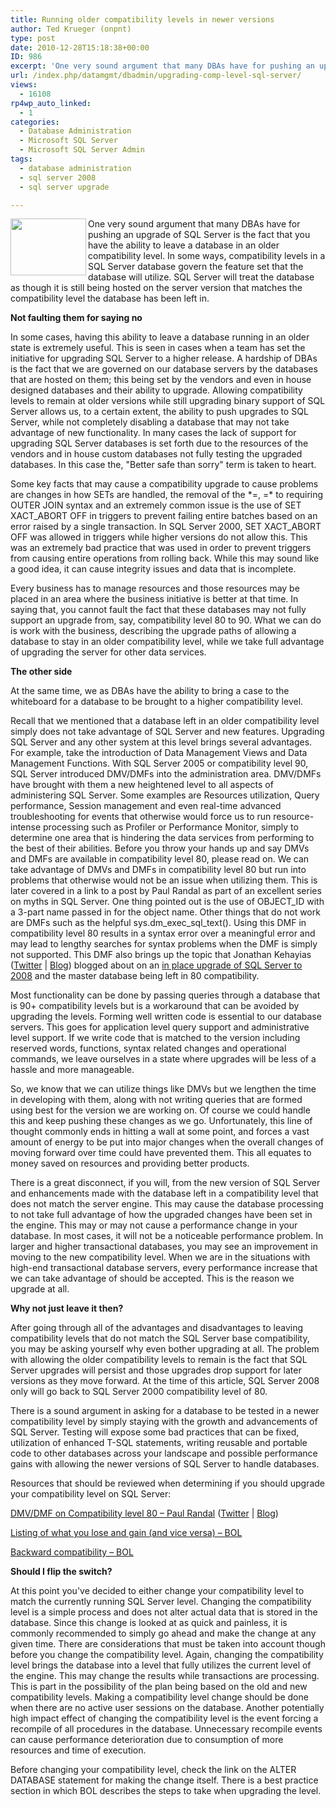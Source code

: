 ```yaml
---
title: Running older compatibility levels in newer versions
author: Ted Krueger (onpnt)
type: post
date: 2010-12-28T15:18:38+00:00
ID: 986
excerpt: 'One very sound argument that many DBAs have for pushing an upgrade of SQL Server is the fact that you have the ability to leave a database in an older compatibility level.  In some ways, compatibility levels in a SQL Server database govern the feature set that the database will utilize.  SQL Server will treat the database as though it is still being hosted on the server version that matches the compatibility level the database has been left in.'
url: /index.php/datamgmt/dbadmin/upgrading-comp-level-sql-server/
views:
  - 16108
rp4wp_auto_linked:
  - 1
categories:
  - Database Administration
  - Microsoft SQL Server
  - Microsoft SQL Server Admin
tags:
  - database administration
  - sql server 2008
  - sql server upgrade

---
```

<div class="image_block">
  <img src="/wp-content/uploads/blogs/DataMgmt/comp_level.gif" alt="" title="" width="121" height="91" align="left" />
</div>

One very sound argument that many DBAs have for pushing an upgrade of SQL Server is the fact that you have the ability to leave a database in an older compatibility level. In some ways, compatibility levels in a SQL Server database govern the feature set that the database will utilize. SQL Server will treat the database as though it is still being hosted on the server version that matches the compatibility level the database has been left in. 

**Not faulting them for saying no**

In some cases, having this ability to leave a database running in an older state is extremely useful. This is seen in cases when a team has set the initiative for upgrading SQL Server to a higher release. A hardship of DBAs is the fact that we are governed on our database servers by the databases that are hosted on them; this being set by the vendors and even in house designed databases and their ability to upgrade. Allowing compatibility levels to remain at older versions while still upgrading binary support of SQL Server allows us, to a certain extent, the ability to push upgrades to SQL Server, while not completely disabling a database that may not take advantage of new functionality. In many cases the lack of support for upgrading SQL Server databases is set forth due to the resources of the vendors and in house custom databases not fully testing the upgraded databases. In this case the, "Better safe than sorry" term is taken to heart.

Some key facts that may cause a compatibility upgrade to cause problems are changes in how SETs are handled, the removal of the \*=, =\* to requiring OUTER JOIN syntax and an extremely common issue is the use of SET XACT\_ABORT OFF in triggers to prevent failing entire batches based on an error raised by a single transaction. In SQL Server 2000, SET XACT\_ABORT OFF was allowed in triggers while higher versions do not allow this. This was an extremely bad practice that was used in order to prevent triggers from causing entire operations from rolling back. While this may sound like a good idea, it can cause integrity issues and data that is incomplete.

Every business has to manage resources and those resources may be placed in an area where the business initiative is better at that time. In saying that, you cannot fault the fact that these databases may not fully support an upgrade from, say, compatibility level 80 to 90. What we can do is work with the business, describing the upgrade paths of allowing a database to stay in an older compatibility level, while we take full advantage of upgrading the server for other data services. 

**The other side**

At the same time, we as DBAs have the ability to bring a case to the whiteboard for a database to be brought to a higher compatibility level.

Recall that we mentioned that a database left in an older compatibility level simply does not take advantage of SQL Server and new features. Upgrading SQL Server and any other system at this level brings several advantages. For example, take the introduction of Data Management Views and Data Management Functions. With SQL Server 2005 or compatibility level 90, SQL Server introduced DMV/DMFs into the administration area. DMV/DMFs have brought with them a new heightened level to all aspects of administering SQL Server. Some examples are Resources utilization, Query performance, Session management and even real-time advanced troubleshooting for events that otherwise would force us to run resource-intense processing such as Profiler or Performance Monitor, simply to determine one area that is hindering the data services from performing to the best of their abilities. Before you throw your hands up and say DMVs and DMFs are available in compatibility level 80, please read on. We can take advantage of DMVs and DMFs in compatibility level 80 but run into problems that otherwise would not be an issue when utilizing them. This is later covered in a link to a post by Paul Randal as part of an excellent series on myths in SQL Server. One thing pointed out is the use of OBJECT\_ID with a 3-part name passed in for the object name. Other things that do not work are DMFs such as the helpful sys.dm\_exec\_sql\_text(). Using this DMF in compatibility level 80 results in a syntax error over a meaningful error and may lead to lengthy searches for syntax problems when the DMF is simply not supported. This DMF also brings up the topic that Jonathan Kehayias ([Twitter][1] | [Blog][2]) blogged about on an [in place upgrade of SQL Server to 2008][3] and the master database being left in 80 compatibility. 

Most functionality can be done by passing queries through a database that is 90+ compatibility levels but is a workaround that can be avoided by upgrading the levels. Forming well written code is essential to our database servers. This goes for application level query support and administrative level support. If we write code that is matched to the version including reserved words, functions, syntax related changes and operational commands, we leave ourselves in a state where upgrades will be less of a hassle and more manageable.

So, we know that we can utilize things like DMVs but we lengthen the time in developing with them, along with not writing queries that are formed using best for the version we are working on. Of course we could handle this and keep pushing these changes as we go. Unfortunately, this line of thought commonly ends in hitting a wall at some point, and forces a vast amount of energy to be put into major changes when the overall changes of moving forward over time could have prevented them. This all equates to money saved on resources and providing better products.

There is a great disconnect, if you will, from the new version of SQL Server and enhancements made with the database left in a compatibility level that does not match the server engine. This may cause the database processing to not take full advantage of how the upgraded changes have been set in the engine. This may or may not cause a performance change in your database. In most cases, it will not be a noticeable performance problem. In larger and higher transactional databases, you may see an improvement in moving to the new compatibility level. When we are in the situations with high-end transactional database servers, every performance increase that we can take advantage of should be accepted. This is the reason we upgrade at all.

**Why not just leave it then?**

After going through all of the advantages and disadvantages to leaving compatibility levels that do not match the SQL Server base compatibility, you may be asking yourself why even bother upgrading at all. The problem with allowing the older compatibility levels to remain is the fact that SQL Server upgrades will persist and those upgrades drop support for later versions as they move forward. At the time of this article, SQL Server 2008 only will go back to SQL Server 2000 compatibility level of 80.

There is a sound argument in asking for a database to be tested in a newer compatibility level by simply staying with the growth and advancements of SQL Server. Testing will expose some bad practices that can be fixed, utilization of enhanced T-SQL statements, writing reusable and portable code to other databases across your landscape and possible performance gains with allowing the newer versions of SQL Server to handle databases.

Resources that should be reviewed when determining if you should upgrade your compatibility level on SQL Server:
  
[DMV/DMF on Compatibility level 80 – Paul Randal][4] ([Twitter][5] | [Blog][6])
  
[Listing of what you lose and gain (and vice versa) – BOL][7]
  
[Backward compatibility – BOL][8]
  
**Should I flip the switch?**

At this point you've decided to either change your compatibility level to match the currently running SQL Server level. Changing the compatibility level is a simple process and does not alter actual data that is stored in the database. Since this change is looked at as quick and painless, it is commonly recommended to simply go ahead and make the change at any given time. There are considerations that must be taken into account though before you change the compatibility level. Again, changing the compatibility level brings the database into a level that fully utilizes the current level of the engine. This may change the results while transactions are processing. This is part in the possibility of the plan being based on the old and new compatibility levels. Making a compatibility level change should be done when there are no active user sessions on the database. Another potentially high impact effect of changing the compatibility level is the event forcing a recompile of all procedures in the database. Unnecessary recompile events can cause performance deterioration due to consumption of more resources and time of execution.

Before changing your compatibility level, check the link on the ALTER DATABASE statement for making the change itself. There is a best practice section in which BOL describes the steps to take when upgrading the level.

 [1]: http://twitter.com/sqlsarg
 [2]: http://sqlblog.com/blogs/jonathan_kehayias/default.aspx
 [3]: http://sqlblog.com/blogs/jonathan_kehayias/archive/2010/05/04/master-database-compatibility-level-after-an-in-place-upgrade.aspx
 [4]: http://www.sqlskills.com/BLOGS/PAUL/post/A-DBA-myth-a-day-(1330)-you-cannot-run-DMVs-when-in-the-80-compat-mode-(T-SQL-Tuesday-005).aspx
 [5]: http://twitter.com/paulrandal
 [6]: http://www.sqlskills.com/blogs/paul/
 [7]: http://msdn.microsoft.com/en-us/library/ms178653.aspx
 [8]: http://technet.microsoft.com/en-us/library/cc707787.aspx